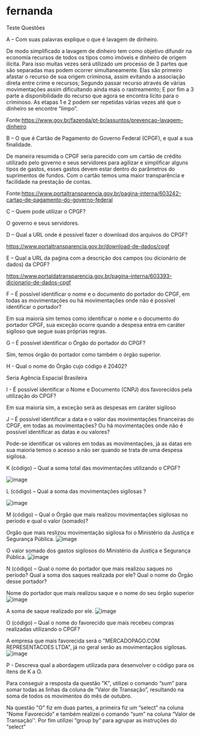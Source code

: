 # fernanda
Teste
Questões 

A – Com suas palavras explique o que é lavagem de dinheiro. 

De modo simplificado a lavagem de dinheiro tem como objetivo difundir na economia recursos de todos os tipos  como imóveis e dinheiro de origem ilícita. Para isso muitas vezes será utilizado um processo de 3 partes que são separadas mas podem ocorrer simultaneamente. 
Elas são primeiro afastar o recurso de sua origem criminosa, assim evitando a associação direta entre crime e recursos; Segundo passar  recurso através de várias movimentações assim dificultando ainda mais o rastreamento; E por fim a 3 parte a disponibilidade do recurso que agora se encontra lícito para o criminoso.
As etapas 1 e 2 podem ser repetidas várias vezes até que o dinheiro se encontre “limpo”.

Fonte:https://www.gov.br/fazenda/pt-br/assuntos/prevencao-lavagem-dinheiro



B – O que é Cartão de Pagamento do Governo Federal (CPGF), e qual a sua finalidade.

De maneira resumida o CPGF seria parecido com um cartão de crédito utilizado pelo governo e seus servidores para agilizar e simplificar alguns tipos de gastos, esses gastos devem estar dentro do parâmetros do suprimentos de fundos. Com o cartão temos uma maior transparência e facilidade na prestação de contas.

Fonte:https://www.portaltransparencia.gov.br/pagina-interna/603242-cartao-de-pagamento-do-governo-federal



C – Quem pode utilizar o CPGF? 

O governo e seus servidores.



D – Qual a URL onde é possível fazer o download dos arquivos do CPGF?

https://www.portaltransparencia.gov.br/download-de-dados/cpgf



E – Qual a URL da paǵina com a descrição dos campos (ou dicionário de dados) da CPGF?

https://www.portaldatransparencia.gov.br/pagina-interna/603393-dicionario-de-dados-cpgf



F – É possível identificar o nome e o documento do portador do CPGF, em todas as movimentações ou há movimentações onde não é possível identificar o portador? 

Em sua maioria sim temos como identificar o nome e o documento do portador CPGF, sua exceção ocorre quando a despesa entra em caráter sigiloso que segue suas próprias regras.



G – É possível identificar o Órgão do portador do CPGF? 

Sim, temos órgão do portador como também o órgão superior.



H - Qual o nome do Órgão cujo código é 20402? 

Seria Agência Espacial Brasileira



I - É possível identificar o Nome e Documento (CNPJ) dos favorecidos pela utilização do CPGF? 

Em sua maioria sim, a exceção será as despesas em caráter sigiloso



J – É possível identificar a data e o valor das movimentações financeiras do CPGF, em todas as movimentações? Ou há movimentações onde não é possível identificar as datas e ou valores? 

Pode-se identificar os valores em todas as movimentações, já as datas em sua maioria temos o acesso a não ser quando se trata de uma despesa sigilosa.



K (código) – Qual a soma total das movimentações utilizando o CPGF? 

![image](https://user-images.githubusercontent.com/98679482/151687662-5d4f3df5-9ea2-4bdc-958a-ed242eadf7ec.png)



L (código) – Qual a soma das movimentações sigilosas ? 

![image](https://user-images.githubusercontent.com/98679482/151687798-66431693-fdba-485c-8c4f-56a498287634.png)



M (código) – Qual o Órgão que mais realizou movimentações sigilosas no período e qual o valor (somado)? 

Orgão que mais reslizou movimentação sigilosa foi o Ministério da Justiça e Segurança Pública.
![image](https://user-images.githubusercontent.com/98679482/151687912-d0a76f13-0e56-4fd3-95a7-ce80ae3ca9db.png)

O valor somado dos gastos sigilosos do Ministério da Justiça e Segurança Pública.
![image](https://user-images.githubusercontent.com/98679482/151687920-d95a5695-36aa-4854-b268-26036c4111b8.png)



N (código) – Qual o nome do portador que mais realizou saques no período? Qual a soma dos saques realizada por ele? Qual o nome do Órgão desse portador? 

Nome do portador que mais realizou saque e o nome do seu órgão superior
![image](https://user-images.githubusercontent.com/98679482/151688020-93911119-950f-4510-807e-e6ff7da0dd01.png)

A soma de saque realizado por ele.
![image](https://user-images.githubusercontent.com/98679482/151688083-88961225-6cd9-4be1-9536-69dce038ba51.png)



O (código) – Qual o nome do favorecido que mais recebeu compras realizadas utilizando o CPGF? 

A empresa que mais favorecida será o "MERCADOPAGO.COM REPRESENTACOES LTDA", já no geral serão as movimentaçãos sigilosas.
![image](https://user-images.githubusercontent.com/98679482/151688180-92cc4ab8-0987-48b9-a2aa-222a176aa5ff.png)



P - Descreva qual a abordagem utilizada para desenvolver o código para os ítens de K a O.

Para conseguir a resposta da questão "K", utilizei o comando “sum” para somar todas as linhas da coluna de “Valor de Transação”, resultando na soma de todos os movimentos do mês de outubro.

Na questão "O" fiz em duas partes, a primeira fiz um “select” na coluna “Nome Favorecido” e também realizei o comando “sum” na coluna “Valor de Transação''. Por fim utilizei “group by” para agrupar as instruções do “select”





